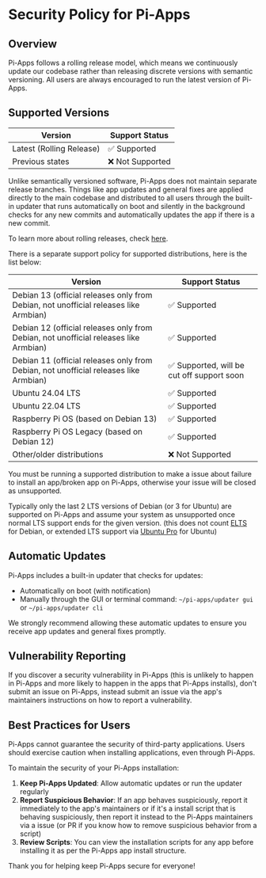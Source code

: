 # Security Policy for Pi-Apps

## Overview

Pi-Apps follows a rolling release model, which means we continuously update our codebase rather than releasing discrete versions with semantic versioning. All users are always encouraged to run the latest version of Pi-Apps.

## Supported Versions

| Version | Support Status |
|---------|---------------|
| Latest (Rolling Release) | ✅ Supported |
| Previous states | ❌ Not Supported |

Unlike semantically versioned software, Pi-Apps does not maintain separate release branches. Things like app updates and general fixes are applied directly to the main codebase and distributed to all users through the built-in updater that runs automatically on boot and silently in the background checks for any new commits and automatically updates the app if there is a new commit.

To learn more about rolling releases, check [here](https://en.wikipedia.org/wiki/Rolling_release).

There is a separate support policy for supported distributions, here is the list below:

| Version | Support Status |
|---------|---------------|
| Debian 13 (official releases only from Debian, not unofficial releases like Armbian)| ✅ Supported |
| Debian 12 (official releases only from Debian, not unofficial releases like Armbian)| ✅ Supported |
| Debian 11 (official releases only from Debian, not unofficial releases like Armbian)| ✅ Supported, will be cut off support soon |
| Ubuntu 24.04 LTS | ✅ Supported |
| Ubuntu 22.04 LTS | ✅ Supported |
| Raspberry Pi OS (based on Debian 13) | ✅ Supported |
| Raspberry Pi OS Legacy (based on Debian 12) | ✅ Supported |
| Other/older distributions | ❌ Not Supported |

You must be running a supported distribution to make a issue about failure to install an app/broken app on Pi-Apps, otherwise your issue will be closed as unsupported.

Typically only the last 2 LTS versions of Debian (or 3 for Ubuntu) are supported on Pi-Apps and assume your system as unsupported once normal LTS support ends for the given version. (this does not count [ELTS](https://wiki.debian.org/LTS/Extended) for Debian, or extended LTS support via [Ubuntu Pro](https://ubuntu.com/pro) for Ubuntu)

## Automatic Updates

Pi-Apps includes a built-in updater that checks for updates:
- Automatically on boot (with notification)
- Manually through the GUI or terminal command: `~/pi-apps/updater gui` or `~/pi-apps/updater cli`

We strongly recommend allowing these automatic updates to ensure you receive app updates and general fixes promptly.

## Vulnerability Reporting

If you discover a security vulnerability in Pi-Apps (this is unlikely to happen in Pi-Apps and more likely to happen in the apps that Pi-Apps installs), don't submit an issue on Pi-Apps, instead submit an issue via the app's maintainers instructions on how to report a vulnerability.

## Best Practices for Users

Pi-Apps cannot guarantee the security of third-party applications. Users should exercise caution when installing applications, even through Pi-Apps.

To maintain the security of your Pi-Apps installation:

1. **Keep Pi-Apps Updated**: Allow automatic updates or run the updater regularly
2. **Report Suspicious Behavior**: If an app behaves suspiciously, report it immediately to the app's maintainers or if it's a install script that is behaving suspiciously, then report it instead to the Pi-Apps maintainers via a issue (or PR if you know how to remove suspicious behavior from a script)
3. **Review Scripts**: You can view the installation scripts for any app before installing it as per the Pi-Apps app install structure.

Thank you for helping keep Pi-Apps secure for everyone! 
